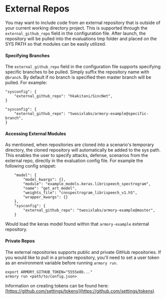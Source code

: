 # External Repos
You may want to include code from an external repository that is outside of your 
current working directory project. This is supported through the `external_github_repo`
field in the configuration file. After launch, the repository will be pulled into the 
evaluations tmp folder and placed on the SYS PATH so that modules can be easily 
utilized.

#### Specifying Branches
The `external_github_repo` field in the configuration file supports specifying specific
branches to be pulled. Simply suffix the repository name with `@branch`. By default if
no branch is specified then master branch will be pulled. For example:

```
"sysconfig": {
    "external_github_repo": "hkakitani/SincNet",
}
```
```
"sysconfig": {
    "external_github_repo": "twosixlabs/armory-example@specific-branch",
}
```

#### Accessing External Modules
As mentioned, when repositories are cloned into a scenario's temporary directory, the 
cloned repository will automatically be added to the sys path. This enables the user
to specify attacks, defense, scenarios from the external repo, directly in the 
evaluation config file. For example the following config snippet:
```
    "model": {
        "model_kwargs": {},
        "module": "example_models.keras.librispeech_spectrogram",
        "name": "get_art_model",
        "weights_file": "cnnspectrogram_librispeech_v1.h5",
        "wrapper_kwargs": {}
    },
    "sysconfig": {
        "external_github_repo": "twosixlabs/armory-example@master",
    }
```

Would load the keras model found within that `armory-example` external repository.


#### Private Repos

The external repositories supports public and private GitHub repositories. If you 
would like to pull in a private repository, you'll need to set a user token as an 
environment variable before running `armory run`.

```
export ARMORY_GITHUB_TOKEN="5555e8b..."
armory run <path/to/config.json>
```

Information on creating tokens can be found here: [https://github.com/settings/tokens](https://github.com/settings/tokens)

